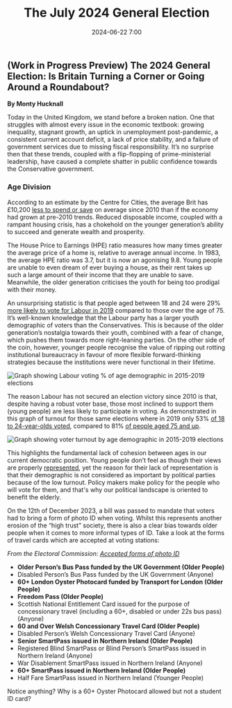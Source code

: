 ﻿---
title: The July 2024 General Election
date: 2024-06-22 7:00
categories: [Article]
tags: [Politics, Economics, UK]
---

## (Work in Progress Preview) The 2024 General Election: Is Britain Turning a Corner or Going Around a Roundabout?

**By Monty Hucknall**

Today in the United Kingdom, we stand before a broken nation. One that struggles with almost every issue in the economic textbook: growing inequality, stagnant growth, an uptick in unemployment post-pandemic, a consistent current account deficit, a lack of price stability, and a failure of government services due to missing fiscal responsibility. It’s no surprise then that these trends, coupled with a flip-flopping of prime-ministerial leadership, have caused a complete shatter in public confidence towards the Conservative government.

### Age Division

According to an estimate by the Centre for Cities, the average Brit has £10,200 [less to spend or save](https://www.centreforcities.org/press/cities-outlook-2024-press-release/#:~:text=Every%20part%20of%20the%20UK,10%2C200%20poorer%20%7C%20Centre%20for%20Cities) on average since 2010 than if the economy had grown at pre-2010 trends. Reduced disposable income, coupled with a rampant housing crisis, has a chokehold on the younger generation’s ability to succeed and generate wealth and prosperity.

The House Price to Earnings (HPE) ratio measures how many times greater the average price of a home is, relative to average annual income. In 1983, the average HPE ratio was 3.7, but it is now an agonising 9.8. Young people are unable to even dream of ever buying a house, as their rent takes up such a large amount of their income that they are unable to save. Meanwhile, the older generation criticises the youth for being too prodigal with their money.

An unsurprising statistic is that people aged between 18 and 24 were 29% [more likely to vote for Labour in 2019](https://www.britishelectionstudy.com/bes-findings/age-and-voting-behaviour-at-the-2019-general-election/) compared to those over the age of 75. It’s well-known knowledge that the Labour party has a larger youth demographic of voters than the Conservatives. This is because of the older generation’s nostalgia towards their youth, combined with a fear of change, which pushes them towards more right-leaning parties. On the other side of the coin, however, younger people recognise the value of ripping out rotting institutional bureaucracy in favour of more flexible forward-thinking strategies because the institutions were never functional in their lifetime.

![Graph showing Labour voting % of age demographic in 2015-2019 elections](https://www.britishelectionstudy.com/wp-content/uploads/2021/01/labBayesPlot-1.png)

The reason Labour has not secured an election victory since 2010 is that, despite having a robust voter base, those most inclined to support them (young people) are less likely to participate in voting. As demonstrated in this graph of turnout for those same elections where in 2019 only 53% [of 18 to 24-year-olds voted](https://www.britishelectionstudy.com/bes-findings/age-and-voting-behaviour-at-the-2019-general-election/), compared to 81% [of people aged 75 and up](https://www.britishelectionstudy.com/bes-findings/age-and-voting-behaviour-at-the-2019-general-election/).

![Graph showing voter turnout by age demographic in 2015-2019 elections](https://www.britishelectionstudy.com/wp-content/uploads/2021/01/turnoutBayesPlot-1-1536x768.png)

This highlights the fundamental lack of cohesion between ages in our current democratic position. Young people don’t feel as though their views are properly [represented](https://www.bbc.co.uk/news/articles/cxeel1myn13o), yet the reason for their lack of representation is that their demographic is not considered as important by political parties because of the low turnout. Policy makers make policy for the people who will vote for them, and that's why our political landscape is oriented to benefit the elderly.

On the 12th of December 2023, a bill was passed to mandate that voters had to bring a form of photo ID when voting. Whilst this represents another erosion of the “high trust” society, there is also a clear bias towards older people when it comes to more informal types of ID. Take a look at the forms of travel cards which are accepted at voting stations:

*From the Electoral Commission: [Accepted forms of photo ID](https://www.electoralcommission.org.uk/voting-and-elections/voter-id/accepted-forms-photo-id)*

- **Older Person’s Bus Pass funded by the UK Government (Older People)**
- Disabled Person’s Bus Pass funded by the UK Government (Anyone)
- **60+ London Oyster Photocard funded by Transport for London (Older People)**
- **Freedom Pass (Older People)**
- Scottish National Entitlement Card issued for the purpose of concessionary travel (including a 60+, disabled or under 22s bus pass) (Anyone)
- **60 and Over Welsh Concessionary Travel Card (Older People)**
- Disabled Person’s Welsh Concessionary Travel Card (Anyone)
- **Senior SmartPass issued in Northern Ireland (Older People)**
- Registered Blind SmartPass or Blind Person’s SmartPass issued in Northern Ireland (Anyone)
- War Disablement SmartPass issued in Northern Ireland (Anyone)
- **60+ SmartPass issued in Northern Ireland (Older People)**
- Half Fare SmartPass issued in Northern Ireland (Younger People)

Notice anything? Why is a 60+ Oyster Photocard allowed but not a student ID card?
